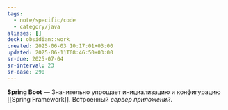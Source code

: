 ```yaml
---
tags:
  - note/specific/code
  - category/java
aliases: []
deck: obsidian::work
created: 2025-06-03 10:17:01+03:00
updated: 2025-06-11T08:46:50+03:00
sr-due: 2025-07-04
sr-interval: 23
sr-ease: 290
---
```


**Spring Boot**
—
Значительно упрощает инициализацию и конфигурацию [[Spring Framework]]. Встроенный *сервер приложений*.
